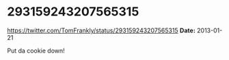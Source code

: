 # 293159243207565315
https://twitter.com/TomFrankly/status/293159243207565315
**Date:** 2013-01-21

Put da cookie down!
